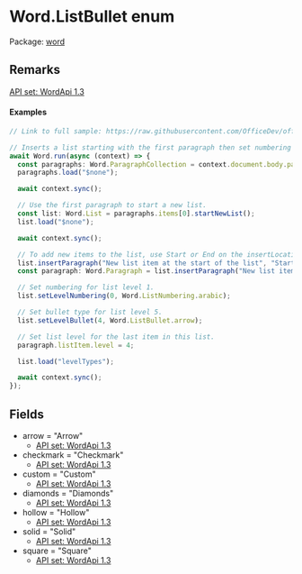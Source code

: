# Word.ListBullet enum

Package: [word](https://learn.microsoft.com/en-us/javascript/api/word)

## Remarks

[API set: WordApi 1.3](https://learn.microsoft.com/en-us/javascript/api/requirement-sets/word/word-api-requirement-sets)

#### Examples
```TypeScript
// Link to full sample: https://raw.githubusercontent.com/OfficeDev/office-js-snippets/prod/samples/word/20-lists/organize-list.yaml

// Inserts a list starting with the first paragraph then set numbering and bullet types of the list items.
await Word.run(async (context) => {
  const paragraphs: Word.ParagraphCollection = context.document.body.paragraphs;
  paragraphs.load("$none");

  await context.sync();

  // Use the first paragraph to start a new list.
  const list: Word.List = paragraphs.items[0].startNewList();
  list.load("$none");

  await context.sync();

  // To add new items to the list, use Start or End on the insertLocation parameter.
  list.insertParagraph("New list item at the start of the list", "Start");
  const paragraph: Word.Paragraph = list.insertParagraph("New list item at the end of the list (set to list level 5)", "End");

  // Set numbering for list level 1.
  list.setLevelNumbering(0, Word.ListNumbering.arabic);

  // Set bullet type for list level 5.
  list.setLevelBullet(4, Word.ListBullet.arrow);

  // Set list level for the last item in this list.
  paragraph.listItem.level = 4;

  list.load("levelTypes");

  await context.sync();
});
```

## Fields

- arrow = "Arrow"
  - [API set: WordApi 1.3](https://learn.microsoft.com/en-us/javascript/api/requirement-sets/word/word-api-requirement-sets)
- checkmark = "Checkmark"
  - [API set: WordApi 1.3](https://learn.microsoft.com/en-us/javascript/api/requirement-sets/word/word-api-requirement-sets)
- custom = "Custom"
  - [API set: WordApi 1.3](https://learn.microsoft.com/en-us/javascript/api/requirement-sets/word/word-api-requirement-sets)
- diamonds = "Diamonds"
  - [API set: WordApi 1.3](https://learn.microsoft.com/en-us/javascript/api/requirement-sets/word/word-api-requirement-sets)
- hollow = "Hollow"
  - [API set: WordApi 1.3](https://learn.microsoft.com/en-us/javascript/api/requirement-sets/word/word-api-requirement-sets)
- solid = "Solid"
  - [API set: WordApi 1.3](https://learn.microsoft.com/en-us/javascript/api/requirement-sets/word/word-api-requirement-sets)
- square = "Square"
  - [API set: WordApi 1.3](https://learn.microsoft.com/en-us/javascript/api/requirement-sets/word/word-api-requirement-sets)